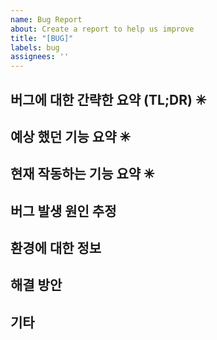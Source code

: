 ```yaml
---
name: Bug Report
about: Create a report to help us improve
title: "[BUG]"
labels: bug
assignees: ''
---
```


## 버그에 대한 간략한 요약 (TL;DR) ✳

## 예상 했던 기능 요약 ✳

## 현재 작동하는 기능 요약 ✳

## 버그 발생 원인 추정 

## 환경에 대한 정보 

## 해결 방안

## 기타
